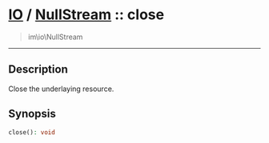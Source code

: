 # [IO](IO.md) / [NullStream](IO-NullStream.md) :: close
 > im\io\NullStream
____

## Description
Close the underlaying resource.

## Synopsis
```php
close(): void
```
